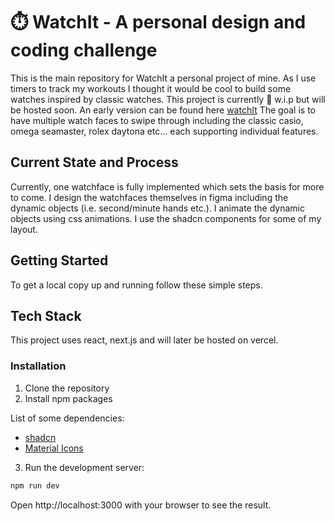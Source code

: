 # ⏱️ WatchIt - A personal design and coding challenge

This is the main repository for WatchIt a personal project of mine. As I use timers to track my workouts I thought it would be cool to build some watches inspired by classic watches. This project is currently 🚧 w.i.p but will be hosted soon. An early version can be found here [watchIt](https://watch-it-ebon.vercel.app/)
The goal is to have multiple watch faces to swipe through including the classic casio, omega seamaster, rolex daytona etc... each supporting individual features. 

## Current State and Process
Currently, one watchface is fully implemented which sets the basis for more to come. I design the watchfaces themselves in figma including the dynamic objects (i.e. second/minute hands etc.). I animate the dynamic objects using css animations. I use the shadcn components for some of my layout.

## Getting Started

To get a local copy up and running follow these simple steps.

## Tech Stack

This project uses react, next.js and will later be hosted on vercel.

### Installation

1. Clone the repository
2. Install npm packages

List of some dependencies:
- [shadcn](https://ui.shadcn.com/)
- [Material Icons](https://mui.com/material-ui/material-icons/)

3. Run the development server:
```bash
npm run dev
```
Open http://localhost:3000 with your browser to see the result.

